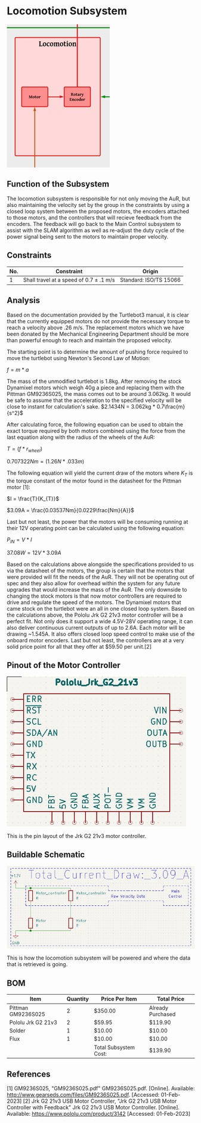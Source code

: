 # Locomotion Subsystem
![Alt text](https://github.com/Hawk652/Capstone-Guidance-Robot/blob/SamuelMandody-signoff-Locomotion/Documentation/Images/Locomotion.png)

## Function of the Subsystem
The locomotion subsystem is responsible for not only moving the AuR, but also maintaining the velocity set by the group in the constraints by using a closed loop system between the proposed motors, the encoders attached to those motors, and the controllers that will recieve feedback from the encoders. The feedback will go back to the Main Control subsystem to assist with the SLAM algorithm as well as re-adjust the duty cycle of the power signal being sent to the motors to maintain proper velocity.

## Constraints
|     No. |Constraint  |  Origin  |
|-|-|-|
|1| Shall travel at a speed of 0.7 ± .1 m/s | Standard: ISO/TS 15066|

## Analysis
Based on the documentation provided by the Turtlebot3 manual, it is clear that the currently equipped motors do not provide the necessary torque to reach a velocity above .26 m/s. The replacement motors which we have been donated by the Mechanical Engineering Department should be more than powerful enough to reach and maintain the proposed velocity.

The starting point is to determine the amount of pushing force required to move the turtlebot using Newton's Second Law of Motion:

$f = m * a$

The mass of the unmodified turtlebot is 1.8kg. After removing the stock Dynamixel motors which weigh 40g a piece and replacing them with the Pittman GM9236S025, the mass comes out to be around 3.062kg. It would be safe to assume that the acceleration to the specified velocity will be close to instant for calculation's sake. $2.1434N = 3.062kg * 0.7\frac{m}{s^2}$

After calculating force, the following equation can be used to obtain the exact torque required by both motors combined using the force from the last equation along with the radius of the wheels of the AuR:

$T = (f * r_{wheel})$

$0.707322Nm = (1.26N * .033m)$

The following equation will yield the current draw of the motors where $K_{T}$ is the torque constant of the motor found in the datasheet for the Pittman motor [1]:

$I = \frac{T}{K_{T}}$

$3.09A = \frac{0.03537Nm}{0.0229\frac{Nm}{A}}$

Last but not least, the power that the motors will be consuming running at their 12V operating point can be calculated using the following equation:

$P_{IN} = V * I$

$37.08W = 12V * 3.09A$

Based on the calculations above alongside the specifications provided to us via the datasheet of the motors, the group is certain that the motors that were provided will fit the needs of the AuR. They will not be operating out of spec and they also allow for overhead within the system for any future upgrades that would increase the mass of the AuR. The only downside to changing the stock motors is that now motor controllers are required to drive and regulate the speed of the motors. The Dynamixel motors that came stock on the turtlebot were an all in one closed loop system. Based on the calculations above, the Pololu Jrk G2 21v3 motor controller will be a perfect fit. Not only does it support a wide 4.5V-28V operating range, it can also deliver continuous current outputs of up to 2.6A. Each motor will be drawing ~1.545A. It also offers closed loop speed control to make use of the onboard motor encoders. Last but not least, the controllers are at a very solid price point for all that they offer at $59.50 per unit.[2]

## Pinout of the Motor Controller
![Alt text](https://github.com/Hawk652/Capstone-Guidance-Robot/blob/SamuelMandody-signoff-Locomotion/Documentation/Electrical/Schematics/motor_controller_pinout.png)

This is the pin layout of the Jrk G2 21v3 motor controller.

## Buildable Schematic
![Alt text](https://github.com/Hawk652/Capstone-Guidance-Robot/blob/SamuelMandody-signoff-Locomotion/Documentation/Electrical/Schematics/Locomotion_schematic.png)

This is how the locomotion subsystem will be powered and where the data that is retrieved is going. 

## BOM
| Item | Quantity | Price Per Item | Total Price | 
|-|-|-|-| 
| Pittman GM9236S025 | 2 | $350.00 | Already Purchased |
| Pololu Jrk G2 21v3 | 2 |  $59.95 | $119.90 |
| Solder             | 1 |  $10.00 |  $10.00 |
|Flux                | 1 |  $10.00 |  $10.00 |
| | | Total Subsystem Cost: | $139.90|

## References
[1] GM9236S025, "GM9236S025.pdf" GM9236S025.pdf. [Online]. Available: http://www.gearseds.com/files/GM9236S025.pdf. [Accessed: 01-Feb-2023]
[2] Jrk G2 21v3 USB Motor Controller, "Jrk G2 21v3 USB Motor Controller with Feedback" Jrk G2 21v3 USB Motor Controller. [Online]. Available: https://www.pololu.com/product/3142 [Accessed: 01-Feb-2023]
